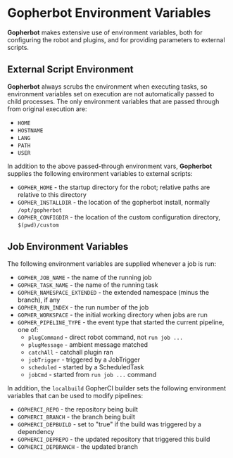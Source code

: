 # Gopherbot Environment Variables

**Gopherbot** makes extensive use of environment variables, both for configuring the robot and plugins, and for providing parameters to external scripts.

## External Script Environment

**Gopherbot** always scrubs the environment when executing tasks, so environment variables set on execution are not automatically passed to child processes. The only environment variables that are passed through from original execution are:
* `HOME`
* `HOSTNAME`
* `LANG`
* `PATH`
* `USER`

In addition to the above passed-through environment vars, **Gopherbot** supplies the following environment variables to external scripts:
* `GOPHER_HOME` - the startup directory for the robot; relative paths are relative to this directory
* `GOPHER_INSTALLDIR` - the location of the gopherbot install, normally `/opt/gopherbot`
* `GOPHER_CONFIGDIR` - the location of the custom configuration directory, `$(pwd)/custom`

## Job Environment Variables

The following environment variables are supplied whenever a job is run:
* `GOPHER_JOB_NAME` - the name of the running job
* `GOPHER_TASK_NAME` - the name of the running task
* `GOPHER_NAMESPACE_EXTENDED` - the extended namespace (minus the branch), if any
* `GOPHER_RUN_INDEX` - the run number of the job
* `GOPHER_WORKSPACE` - the initial working directory when jobs are run
* `GOPHER_PIPELINE_TYPE` - the event type that started the current pipeline, one of:
    * `plugCommand` - direct robot command, not `run job ...`
    * `plugMessage` - ambient message matched
    * `catchAll` - catchall plugin ran
    * `jobTrigger` - triggered by a JobTrigger
    * `scheduled` - started by a ScheduledTask
    * `jobCmd` - started from `run job ...` command

In addition, the `localbuild` GopherCI builder sets the following environment variables that can be used to modify pipelines:
* `GOPHERCI_REPO` - the repository being built
* `GOPHERCI_BRANCH` - the branch being built
* `GOPHERCI_DEPBUILD` - set to "true" if the build was triggered by a dependency
* `GOPHERCI_DEPREPO` - the updated repository that triggered this build
* `GOPHERCI_DEPBRANCH` - the updated branch
